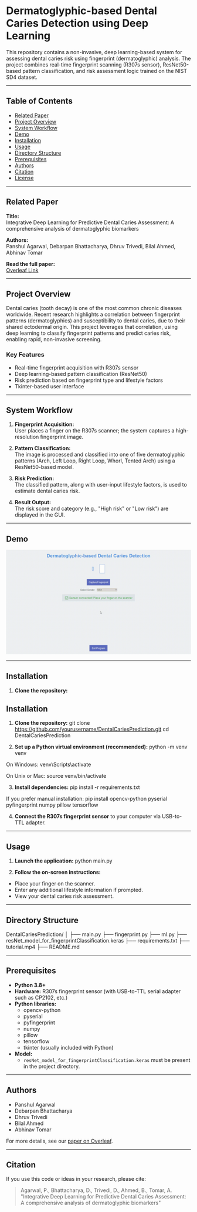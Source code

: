 # Dermatoglyphic-based Dental Caries Detection using Deep Learning

This repository contains a non-invasive, deep learning-based system for assessing dental caries risk using fingerprint (dermatoglyphic) analysis. The project combines real-time fingerprint scanning (R307s sensor), ResNet50-based pattern classification, and risk assessment logic trained on the NIST SD4 dataset.

---

## Table of Contents

- [Related Paper](#related-paper)
- [Project Overview](#project-overview)
- [System Workflow](#system-workflow)
- [Demo](#demo)
- [Installation](#installation)
- [Usage](#usage)
- [Directory Structure](#directory-structure)
- [Prerequisites](#prerequisites)
- [Authors](#authors)
- [Citation](#citation)
- [License](#license)

---

## Related Paper

**Title:**  
Integrative Deep Learning for Predictive Dental Caries Assessment: A comprehensive analysis of dermatoglyphic biomarkers

**Authors:**  
Panshul Agarwal, Debarpan Bhattacharya, Dhruv Trivedi, Bilal Ahmed, Abhinav Tomar

**Read the full paper:**  
[Overleaf Link](https://www.overleaf.com/read/gzjnfpkxcjxn#39e715)

---
## Project Overview

Dental caries (tooth decay) is one of the most common chronic diseases worldwide. Recent research highlights a correlation between fingerprint patterns (dermatoglyphics) and susceptibility to dental caries, due to their shared ectodermal origin. This project leverages that correlation, using deep learning to classify fingerprint patterns and predict caries risk, enabling rapid, non-invasive screening.

### Key Features

- Real-time fingerprint acquisition with R307s sensor
- Deep learning-based pattern classification (ResNet50)
- Risk prediction based on fingerprint type and lifestyle factors
- Tkinter-based user interface

---

## System Workflow

1. **Fingerprint Acquisition:**  
   User places a finger on the R307s scanner; the system captures a high-resolution fingerprint image.

2. **Pattern Classification:**  
   The image is processed and classified into one of five dermatoglyphic patterns (Arch, Left Loop, Right Loop, Whorl, Tented Arch) using a ResNet50-based model.

3. **Risk Prediction:**  
   The classified pattern, along with user-input lifestyle factors, is used to estimate dental caries risk.

4. **Result Output:**  
   The risk score and category (e.g., "High risk" or "Low risk") are displayed in the GUI.

---

## Demo

![Demo of Dermatoglyphic-based Dental Caries Detection](tutorial.gif)


---

## Installation

1. **Clone the repository:**
## Installation

1. **Clone the repository:**
git clone https://github.com/yourusername/DentalCariesPrediction.git
cd DentalCariesPrediction



2. **Set up a Python virtual environment (recommended):**
python -m venv venv

On Windows:
venv\Scripts\activate

On Unix or Mac:
source venv/bin/activate



3. **Install dependencies:**
pip install -r requirements.txt


If you prefer manual installation:
pip install opencv-python pyserial pyfingerprint numpy pillow tensorflow



4. **Connect the R307s fingerprint sensor** to your computer via USB-to-TTL adapter.

---

## Usage

1. **Launch the application:**
python main.py


2. **Follow the on-screen instructions:**
- Place your finger on the scanner.
- Enter any additional lifestyle information if prompted.
- View your dental caries risk assessment.

---

## Directory Structure

DentalCariesPrediction/
│
├── main.py
├── fingerprint.py
├── ml.py
├── resNet_model_for_fingerprintClassification.keras
├── requirements.txt
├── tutorial.mp4
├── README.md



---

## Prerequisites

- **Python 3.8+**
- **Hardware:** R307s fingerprint sensor (with USB-to-TTL serial adapter such as CP2102, etc.)
- **Python libraries:**
  - opencv-python
  - pyserial
  - pyfingerprint
  - numpy
  - pillow
  - tensorflow
  - tkinter (usually included with Python)
- **Model:**  
  - `resNet_model_for_fingerprintClassification.keras` must be present in the project directory.

---


## Authors

- Panshul Agarwal
- Debarpan Bhattacharya
- Dhruv Trivedi
- Bilal Ahmed
- Abhinav Tomar

For more details, see our [paper on Overleaf](https://www.overleaf.com/read/gzjnfpkxcjxn#39e715).

---

## Citation

If you use this code or ideas in your research, please cite:
> Agarwal, P., Bhattacharya, D., Trivedi, D., Ahmed, B., Tomar, A.  
> "Integrative Deep Learning for Predictive Dental Caries Assessment: A comprehensive analysis of dermatoglyphic biomarkers"
